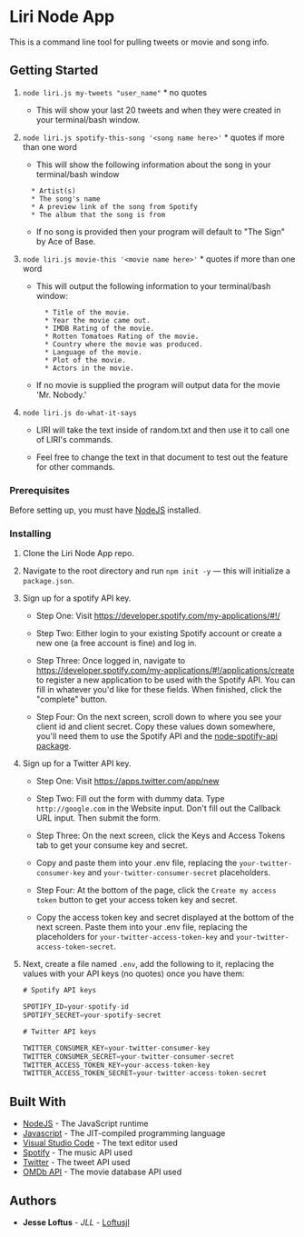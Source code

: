 # Liri Node App

This is a command line tool for pulling tweets or movie and song info.

## Getting Started

1. `node liri.js my-tweets "user_name"` * no quotes

   * This will show your last 20 tweets and when they were created in your terminal/bash window.

2. `node liri.js spotify-this-song '<song name here>'` * quotes if more than one word

   * This will show the following information about the song in your terminal/bash window
   ```
     * Artist(s)
     * The song's name
     * A preview link of the song from Spotify
     * The album that the song is from
    ```
      * If no song is provided then your program will default to "The Sign" by Ace of Base.

3. `node liri.js movie-this '<movie name here>'` * quotes if more than one word

   * This will output the following information to your terminal/bash window:

     ```
       * Title of the movie.
       * Year the movie came out.
       * IMDB Rating of the movie.
       * Rotten Tomatoes Rating of the movie.
       * Country where the movie was produced.
       * Language of the movie.
       * Plot of the movie.
       * Actors in the movie.
     ```
   * If no movie is supplied the program will output data for the movie 'Mr. Nobody.'

4. `node liri.js do-what-it-says`
     
     * LIRI will take the text inside of random.txt and then use it to call one of LIRI's commands.

     * Feel free to change the text in that document to test out the feature for other commands.


### Prerequisites

  Before setting up, you must have [NodeJS](https://nodejs.org/en/) installed.

### Installing

1. Clone the Liri Node App repo.

2. Navigate to the root directory and run `npm init -y` &mdash; this will initialize a `package.json`.

3.  Sign up for a spotify API key.
    * Step One: Visit <https://developer.spotify.com/my-applications/#!/>
   
    * Step Two: Either login to your existing Spotify account or create a new one (a free account is fine) and log in.

    * Step Three: Once logged in, navigate to <https://developer.spotify.com/my-applications/#!/applications/create> to register a new application to be used with the Spotify API. You can fill in whatever you'd like for these fields. When finished, click the "complete" button.

    * Step Four: On the next screen, scroll down to where you see your client id and client secret. Copy these values down somewhere, you'll need them to use the Spotify API and the [node-spotify-api package](https://www.npmjs.com/package/node-spotify-api).

4. Sign up for a Twitter API key.
    * Step One: Visit <https://apps.twitter.com/app/new>
   
    * Step Two: Fill out the form with dummy data. Type `http://google.com` in the Website input. Don't fill out the Callback URL input. Then submit the form.
   
    * Step Three: On the next screen, click the Keys and Access Tokens tab to get your consume key and secret. 
     
     * Copy and paste them into your .env file, replacing the `your-twitter-consumer-key` and `your-twitter-consumer-secret` placeholders.
   
    * Step Four: At the bottom of the page, click the `Create my access token` button to get your access token key and secret. 
     
     * Copy the access token key and secret displayed at the bottom of the next screen. Paste them into your .env file, replacing the placeholders for `your-twitter-access-token-key` and `your-twitter-access-token-secret`.

5. Next, create a file named `.env`, add the following to it, replacing the values with your API keys (no quotes) once you have them:

    ```js
    # Spotify API keys

    SPOTIFY_ID=your-spotify-id
    SPOTIFY_SECRET=your-spotify-secret

    # Twitter API keys

    TWITTER_CONSUMER_KEY=your-twitter-consumer-key
    TWITTER_CONSUMER_SECRET=your-twitter-consumer-secret
    TWITTER_ACCESS_TOKEN_KEY=your-access-token-key
    TWITTER_ACCESS_TOKEN_SECRET=your-twitter-access-token-secret

    ```

## Built With

* [NodeJS](https://nodejs.org/en/) - The JavaScript runtime
* [Javascript](https://developer.mozilla.org/en-US/docs/Web/JavaScript) - The JIT-compiled programming language
* [Visual Studio Code](https://code.visualstudio.com/) - The text editor used
* [Spotify](https://developer.spotify.com/) - The music API used
* [Twitter](https://apps.twitter.com/app/new) - The tweet API used
* [OMDb API](http://www.omdbapi.com/) - The movie database API used


## Authors

* **Jesse Loftus** - *JLL* - [Loftusjl](https://github.com/loftusjl)
